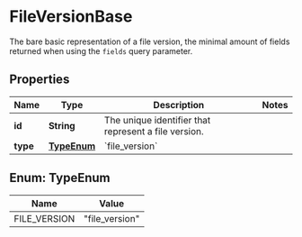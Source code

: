 

# FileVersionBase

The bare basic representation of a file version, the minimal amount of fields returned when using the `fields` query parameter.

## Properties

| Name | Type | Description | Notes |
|------------ | ------------- | ------------- | -------------|
|**id** | **String** | The unique identifier that represent a file version. |  |
|**type** | [**TypeEnum**](#TypeEnum) | &#x60;file_version&#x60; |  |



## Enum: TypeEnum

| Name | Value |
|---- | -----|
| FILE_VERSION | &quot;file_version&quot; |



